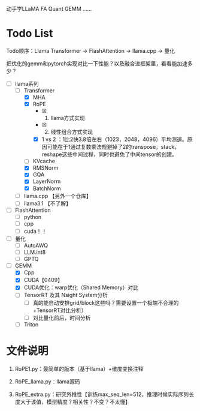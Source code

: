 动手学LLaMA FA Quant GEMM ……
# Todo List
Todo顺序：Llama Transformer -> FlashAttention -> llama.cpp -> 量化 

把优化的gemm和pytorch实现对比一下性能？以及融合进框架里，看看能加速多少？

- [ ] llama系列
  - [ ] Transformer
    - [x] MHA
    - [x] RoPE
      - [x] 1. llama方式实现
      - [x] 2. 线性组合方式实现
      - [x] 1 vs 2 ：1比2快3.8倍左右（1023，2048，4096）平均测速。原因可能在于1通过复数乘法规避掉了2的transpose，stack，reshape这些中间过程，同时也避免了中间tensor的创建。
    - [ ] KVcache
    - [x] RMSNorm
    - [x] GQA
    - [x] LayerNorm
    - [x] BatchNorm
  - [ ] llama.cpp 【另外一个仓库】
  - [ ] llama3.1 【不了解】

- [ ] FlashAttention
  - [ ] python
  - [ ] cpp
  - [ ] cuda！！

- [ ] 量化
  - [ ] AutoAWQ
  - [ ] LLM.int8
  - [ ] GPTQ

- [ ] GEMM
  - [x] Cpp
  - [x] CUDA【0409】
  - [x] CUDA优化：warp优化（Shared Memory）对比
  - [ ] TensorRT 及其 Nsight System分析
    - [ ] 真的能自动安排grid/block这些吗？需要设置一个极端不合理的+TensorRT对比分析）
    - [ ] 对比量化前后，时间分析
  - [ ] Triton

# 文件说明

1. RoPE1.py：最简单的版本（基于llama）+维度变换注释

2. RoPE_llama.py：llama源码

3. RoPE_extra.py：研究外推性【训练max_seq_len=512，推理时候实际序列长度大于该值，模型精度？相关性？不变？不太懂】

